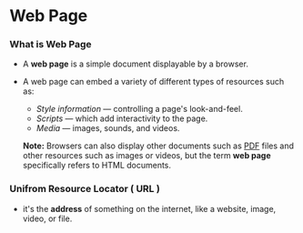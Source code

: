 # Web Page

### What is Web Page

* A **web page** is a simple document displayable by a browser.
*   A web page can embed a variety of different types of resources such as:

    * _Style information_ — controlling a page's look-and-feel.
    * _Scripts_ — which add interactivity to the page.
    * _Media_ — images, sounds, and videos.

    **Note:** Browsers can also display other documents such as [PDF](https://developer.mozilla.org/en-US/docs/Glossary/PDF) files and other resources such as images or videos, but the term **web page** specifically refers to HTML documents.

### Unifrom Resource Locator ( URL )

* it's the **address** of something on the internet, like a website, image, video, or file.
